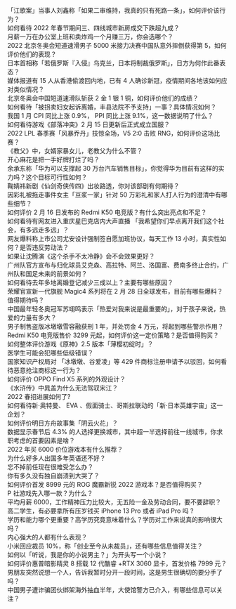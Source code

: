 「江歌案」当事人刘鑫称「如果二审维持，我真的只有死路一条」，如何评价该行为？  
如何看待 2022 年春节期间三、四线城市新房成交下跌超九成？  
月薪一万在办公室上班和卖炸鸡一个月赚三万，你会选哪个？  
2022 北京冬奥会短道速滑男子 5000 米接力决赛中国队意外摔倒获得第 5，如何评价他们的表现？  
日本首相称「若俄罗斯『入侵』乌克兰，日本将制裁俄罗斯」，日方为何作此番表态？  
媒体报道有 15 人从香港偷渡回内地，已有 4 人确诊新冠，疫情期间各地该如何应对类似情况？  
北京冬奥会中国短道速滑队斩获 2 金 1 银 1 铜，如何评价他们的成绩？  
如何看待「被拐卖妇女起诉离婚，丰县法院不予支持」一事？具体情况如何？  
我国 1 月 CPI 同比上涨 0.9%， PPI 同比上涨 9.1%，这一数据说明了什么？  
如何看待游戏《部落冲突》2 月 15 日更新后正式成立国服？  
2022 LPL 春季赛「风暴乔丹」技惊全场，V5 2:0 击败 RNG，如何评价这场比赛？  
《教父》中，女婿家暴女儿，老教父为什么不管？  
开心麻花是把一手好牌打烂了吗？  
余承东称「华为可以支撑起 30 万台汽车销售目标」，你觉得华为目前有这样的实力吗？这个目标可行性如何？  
鞠婧祎新剧《仙剑奇侠传四》出妆路透，你对该部剧有何期待？  
因彩礼被拖走事件女主「豆浆一家」针对 50 万彩礼和家人打人行为的澄清中有哪些细节？  
如何评价 2 月 16 日发布的 Redmi K50 电竞版？有什么突出亮点和不足？  
如何看待有网友进入重庆星巴克店内大声直播 「我希望你们早点离开我们这个社会，有多远走多远」？  
网友爆料称上市公司尤安设计强制签自愿加班协议，每天工作 13 小时，真实性如何？是否违反劳动法？  
如果让沈腾演《这个杀手不太冷静》会不会效果更好？  
广州队官方宣布与归化球员艾克森、高拉特、阿兰、洛国富、费南多终止合约，广州队和国足未来的前景如何？  
如何看待去年多地离婚登记减少三成以上？主要有哪些原因？  
荣耀官宣新一代旗舰 Magic4 系列将在 2 月 28 日全球发布，目前有哪些爆料？值得期待吗？  
中国最年轻冬奥冠军苏翊鸣表示「热爱对我来说是最重要的」，对于孩子来说，热爱的力量有多大？  
男子制售盗版冰墩墩雪容融获刑 1 年，并处罚金 4 万元，将起到哪些警示作用？  
Redmi K50 电竞版售价 3299 元起，如何评价这一定价策略？是否值得购买？  
如何整体评价游戏《原神》2.5 版本「薄樱初绽时」？  
医学生可能会犯哪些低级错误？  
国家知识产权局对 「冰墩墩、谷爱凌」等 429 件商标注册申请予以驳回，如何看待恶意抢注商标这一行为？  
如何评价 OPPO Find X5 系列的外观设计？  
《水浒传》中晁盖为什么无法驾驭宋江？  
2022 春招进展如何了?  
如何看待新·奥特曼、 EVA 、假面骑士、哥斯拉联动的「新·日本英雄宇宙」这一企划？  
如何评价明日方舟故事集「阴云火花」？  
数据显示春节后 4.3% 的人选择更换城市，其中超一半选择前往一线城市，你求职考虑的首要因素是啥？  
2022 年买 6000 价位游戏本有什么推荐？  
为什么好多人出国多年英语还不好？  
忘不掉前任现在很难受怎么办？  
你有多久没有独自崩溃到大哭了？  
如何评价首发 8999 元的 ROG 魔霸新锐 2022 游戏本？是否值得购买？  
P 社游戏先入哪一款？为什么？  
平均月薪 6000，工作精神压力比较大，无五险一金及劳动合同，要不要辞职？  
高二学生，有必要拿所有压岁钱买 iPhone 13 Pro 或者 iPad Pro 吗 ?  
学历和能力哪个更重要？高学历究竟意味着什么？学历对工作来说真的影响很大吗？  
内心强大的人都有什么表现？  
小米回应裁员 10%，称「创业至今从未裁员」，还有哪些信息值得关注？  
如何以「听说，我是你的小说男主？」为开头写一个小说？  
如何评价惠普暗影精灵 8 搭载 12 代酷睿 +RTX 3060 显卡，首发价格 7999 元？  
男朋友突然说想一个人，告诉我暂时分开一段时间，这是男生很确切的要分手了吗？  
中国男子遭诈骗团伙绑架海外抽血半年，大使馆警方已介入，有哪些信息可以关注？  
